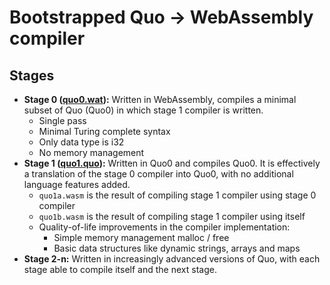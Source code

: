 # Bootstrapped Quo -> WebAssembly compiler

## Stages

- **Stage 0 ([quo0.wat](./src/quo0.wat)):** Written in WebAssembly, compiles a minimal subset of Quo (Quo0) in which stage 1 compiler is written.
  - Single pass
  - Minimal Turing complete syntax
  - Only data type is i32
  - No memory management
- **Stage 1 ([quo1.quo](./src/quo1.quo)):** Written in Quo0 and compiles Quo0. It is effectively a translation of the stage 0 compiler into Quo0, with no additional language features added.
  - `quo1a.wasm` is the result of compiling stage 1 compiler using stage 0 compiler
  - `quo1b.wasm` is the result of compiling stage 1 compiler using itself
  - Quality-of-life improvements in the compiler implementation:
    - Simple memory management malloc / free
    - Basic data structures like dynamic strings, arrays and maps
- **Stage 2-n:** Written in increasingly advanced versions of Quo, with each stage able to compile itself and the next stage.
